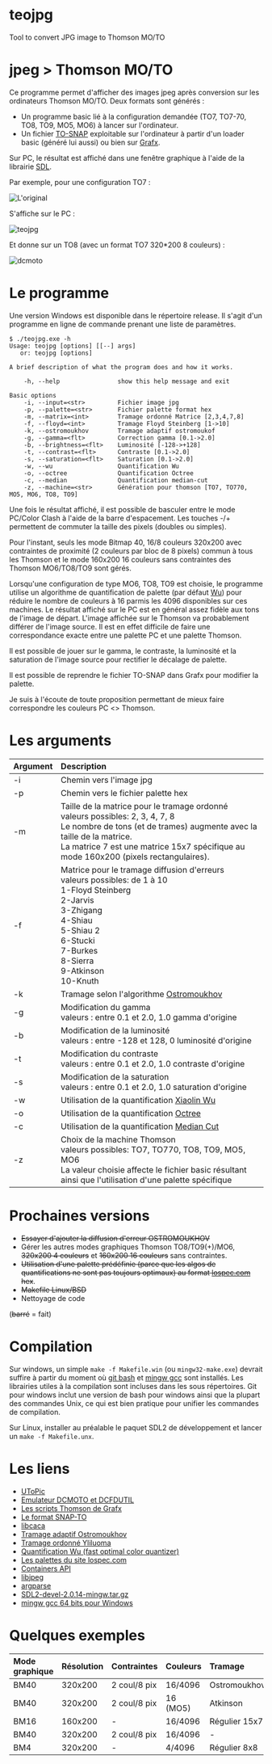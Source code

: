 # teojpg
Tool to convert JPG image to Thomson MO/TO



# jpeg > Thomson MO/TO
Ce programme permet d'afficher des images jpeg après conversion sur les ordinateurs Thomson MO/TO.
Deux formats sont générés :
* Un programme basic lié à la configuration demandée (TO7, TO7-70, TO8, TO9, MO5, MO6) à lancer sur l'ordinateur.
* Un fichier [TO-SNAP](http://collection.thomson.free.fr/code/articles/prehisto_bulletin/page.php?XI=0&XJ=13) exploitable sur l'ordinateur à partir d'un loader basic (généré lui aussi) ou bien sur [Grafx](http://grafx2.chez.com/).

Sur PC, le résultat est affiché dans une fenêtre graphique à l'aide de la librairie [SDL](https://www.libsdl.org/).

Par exemple, pour une configuration TO7 :

![L'original](/samples/KennyMcCormick_small.jpg)

S'affiche sur le PC :

![teojpg](/samples/kenny_res.png)

Et donne sur un TO8 (avec un format TO7 320*200 8 couleurs) :

![dcmoto](/samples/ken_emul.png)

# Le programme
Une version Windows est disponible dans le répertoire release.
Il s'agit d'un programme en ligne de commande prenant une liste de paramètres.


	$ ./teojpg.exe -h
	Usage: teojpg [options] [[--] args]
	   or: teojpg [options]

	A brief description of what the program does and how it works.

		-h, --help                show this help message and exit

	Basic options
		-i, --input=<str>         Fichier image jpg
		-p, --palette=<str>       Fichier palette format hex
		-m, --matrix=<int>        Tramage ordonné Matrice [2,3,4,7,8]
		-f, --floyd=<int>         Tramage Floyd Steinberg [1->10]
		-k, --ostromoukhov        Tramage adaptif ostromoukof
		-g, --gamma=<flt>         Correction gamma [0.1->2.0]
		-b, --brightness=<flt>    Luminosité [-128->+128]
		-t, --contrast=<flt>      Contraste [0.1->2.0]
		-s, --saturation=<flt>    Saturation [0.1->2.0]
		-w, --wu                  Quantification Wu
		-o, --octree              Quantification Octree
		-c, --median              Quantification median-cut
		-z, --machine=<str>       Génération pour thomson [TO7, TO770, MO5, MO6, TO8, TO9]


Une fois le résultat affiché, il est possible de basculer entre le mode PC/Color Clash à l'aide de la barre d'espacement.
Les touches -/+ permettent de commuter la taille des pixels (doubles ou simples).

Pour l'instant, seuls les mode Bitmap 40, 16/8 couleurs 320x200 avec contraintes de proximité (2 couleurs par bloc de 8 pixels) commun à tous les Thomson et le mode 160x200 16 couleurs sans contraintes des Thomson MO6/TO8/TO9 sont gérés.

Lorsqu'une configuration de type MO6, TO8, TO9 est choisie, le programme utilise un algorithme de quantification de palette (par défaut [Wu](https://www.ece.mcmaster.ca/~xwu/cq.c)) pour réduire le nombre de couleurs à 16 parmis les 4096 disponibles sur ces machines. Le résultat affiché sur le PC est en général assez fidèle aux tons de l'image de départ. L'image affichée sur le Thomson va probablement différer de l'image source. Il est en effet difficile de faire une correspondance exacte entre une palette PC et une palette Thomson.

Il est possible de jouer sur le gamma, le contraste, la luminosité et la saturation de l'image source pour rectifier le décalage de palette.

Il est possible de reprendre le fichier TO-SNAP dans Grafx pour modifier la palette.

Je suis à l'écoute de toute proposition permettant de mieux faire correspondre les couleurs PC <> Thomson.

# Les arguments

| Argument       | Description         |
| :------------- | :----------         |
|-i              |Chemin vers l'image jpg                                   |
|-p              |Chemin vers le fichier palette hex                                   |
|-m              |Taille de la matrice pour le tramage ordonné<br>valeurs possibles: 2, 3, 4, 7, 8<br>Le nombre de tons (et de trames) augmente avec la taille de la matrice.<br>La matrice 7 est une matrice 15x7 spécifique au mode 160x200 (pixels rectangulaires). |
|-f              |Matrice pour le tramage diffusion d'erreurs<br>valeurs possibles: de 1 à 10<br>1-Floyd Steinberg<br>2-Jarvis<br>3-Zhigang<br>4-Shiau<br>5-Shiau 2<br>6-Stucki<br>7-Burkes<br>8-Sierra<br>9-Atkinson<br>10-Knuth|
|-k              |Tramage selon l'algorithme [Ostromoukhov](https://perso.liris.cnrs.fr/victor.ostromoukhov/publications/pdf/SIGGRAPH01_varcoeffED.pdf)           |
|-g              |Modification du gamma<br>valeurs : entre 0.1 et 2.0, 1.0 gamma d'origine           |
|-b              |Modification de la luminosité<br>valeurs : entre -128 et 128, 0 luminosité d'origine       |
|-t              |Modification du contraste<br>valeurs : entre 0.1 et 2.0, 1.0 contraste d'origine           |
|-s              |Modification de la saturation<br>valeurs : entre 0.1 et 2.0, 1.0 saturation d'origine           |
|-w              |Utilisation de la quantification [Xiaolin Wu](https://www.ece.mcmaster.ca/~xwu/cq.c)         |
|-o              |Utilisation de la quantification [Octree](https://fr.wikipedia.org/wiki/Octree)         |
|-c              |Utilisation de la quantification [Median Cut](https://en.wikipedia.org/wiki/Median_cut)         |
|-z              |Choix de la machine Thomson<br>valeurs possibles: TO7, TO770, TO8, TO9, MO5, MO6<br>La valeur choisie affecte le fichier basic résultant ainsi que l'utilisation d'une palette spécifique|

# Prochaines versions
- ~~Essayer d'ajouter la diffusion d'erreur OSTROMOUKHOV~~
- Gérer les autres modes graphiques Thomson TO8/TO9(+)/MO6, ~~320x200 4 couleurs~~ et ~~160x200 16 couleurs~~ sans contraintes.
- ~~Utilisation d'une palette prédéfinie (parce que les algos de quantifications ne sont pas toujours optimaux) au format [lospec.com](https://lospec.com/palette-list) hex~~.
- ~~Makefile Linux/BSD~~
- Nettoyage de code

(~~barré~~ = fait)

# Compilation
Sur windows, un simple ``make -f Makefile.win`` (ou ``mingw32-make.exe``) devrait suffire à partir du moment où [git bash](https://git-scm.com/download/win) et [mingw gcc](https://sourceforge.net/projects/mingw-w64/files/Toolchains%20targetting%20Win64/) sont installés. Les librairies utiles à la compilation sont incluses dans les sous répertoires. Git pour windows inclut une version de bash pour windows ainsi que la plupart des commandes Unix, ce qui est bien pratique pour unifier les commandes de compilation.

Sur Linux, installer au préalable le paquet SDL2 de développement et lancer un ``make -f Makefile.unx``.

# Les liens
- [UToPic](https://github.com/Samuel-DEVULDER/UToPiC)
- [Emulateur DCMOTO et DCFDUTIL](http://dcmoto.free.fr/emulateur/index.html)
- [Les scripts Thomson de Grafx](https://gitlab.com/GrafX2/grafX2/-/tree/master/share/grafx2/scripts/samples/picture/thomson)
- [Le format SNAP-TO](http://collection.thomson.free.fr/code/articles/prehisto_bulletin/page.php?XI=0&XJ=13)
- [libcaca](http://caca.zoy.org/wiki/libcaca/study/introduction)
- [Tramage adaptif Ostromoukhov](https://perso.liris.cnrs.fr/victor.ostromoukhov/publications/pdf/SIGGRAPH01_varcoeffED.pdf)
- [Tramage ordonné Yliluoma](https://bisqwit.iki.fi/story/howto/dither/jy/)
- [Quantification Wu (fast optimal color quantizer)](https://www.ece.mcmaster.ca/~xwu/)
- [Les palettes du site lospec.com](https://lospec.com/palette-list)
- [Containers API](https://github.com/bkthomps/Containers)
- [libjpeg](https://sourceforge.net/projects/libjpeg/files/libjpeg/6b/)
- [argparse](https://github.com/cofyc/argparse)
- [SDL2-devel-2.0.14-mingw.tar.gz](https://www.libsdl.org/download-2.0.php)
- [mingw gcc 64 bits pour Windows](https://sourceforge.net/projects/mingw-w64/files/Toolchains%20targetting%20Win64/)


# Quelques exemples

| Mode graphique | Résolution  | Contraintes      |Couleurs      | Tramage           | Quantification/Palette | Résultat       |
| :------------- | :---------  | :----------      | :----------  | :----------    | :----------    | :----------    |
|      BM40      |   320x200   | 2 coul/8 pix   |16/4096       | Ostromoukhov    | Wu             |![](/samples/nimoy_ostro_to9.png)|
|      BM40      |   320x200   | 2 coul/8 pix   |16 (MO5)        | Atkinson        | Octree         |![](/samples/arcadia_atk.png)|
|      BM16      |   160x200   | -                |16/4096    | Régulier 15x7       | Octree         |![](/samples/actarus.png)|
|      BM40      |   320x200   | 2 coul/8 pix   |16/4096       | -               | Wu             |![](/samples/dualail.png)|
|      BM4       |   320x200   | -              |4/4096        | Régulier 8x8    | Palette kadabura4 |![](/samples/bm320.png)|

